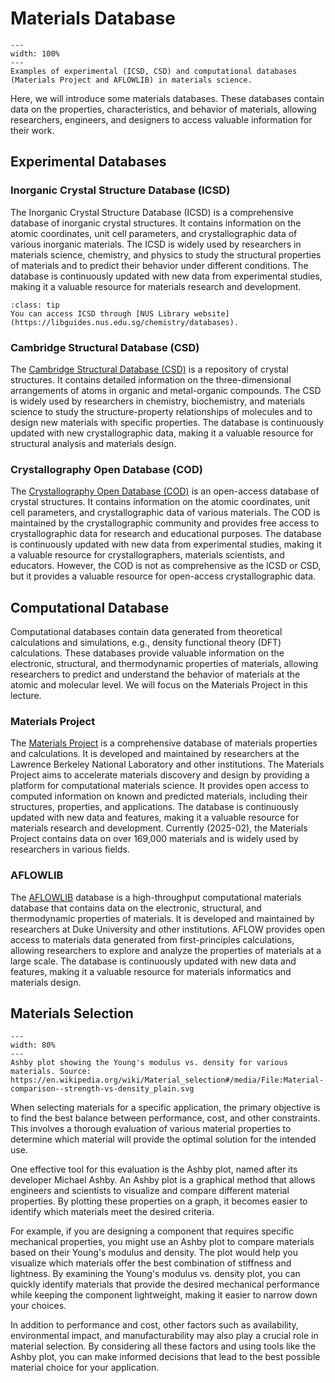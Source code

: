 # Materials Database
```{figure} ../figures/materials_database.png
---
width: 100%
---
Examples of experimental (ICSD, CSD) and computational databases (Materials Project and AFLOWLIB) in materials science.
```

Here, we will introduce some materials databases. These databases contain data on the properties, characteristics, and behavior of materials, allowing researchers, engineers, and designers to access valuable information for their work.

## Experimental Databases
### Inorganic Crystal Structure Database (ICSD)
The Inorganic Crystal Structure Database (ICSD) is a comprehensive database of inorganic crystal structures. It contains information on the atomic coordinates, unit cell parameters, and crystallographic data of various inorganic materials. The ICSD is widely used by researchers in materials science, chemistry, and physics to study the structural properties of materials and to predict their behavior under different conditions. The database is continuously updated with new data from experimental studies, making it a valuable resource for materials research and development.

```{admonition} ICSD
:class: tip
You can access ICSD through [NUS Library website](https://libguides.nus.edu.sg/chemistry/databases).
```

### Cambridge Structural Database (CSD)
The [Cambridge Structural Database (CSD)](https://www.ccdc.cam.ac.uk/structures/) is a repository of crystal structures. It contains detailed information on the three-dimensional arrangements of atoms in organic and metal-organic compounds. The CSD is widely used by researchers in chemistry, biochemistry, and materials science to study the structure-property relationships of molecules and to design new materials with specific properties. The database is continuously updated with new crystallographic data, making it a valuable resource for structural analysis and materials design.

### Crystallography Open Database (COD)
The [Crystallography Open Database (COD)](http://www.crystallography.net/) is an open-access database of crystal structures. It contains information on the atomic coordinates, unit cell parameters, and crystallographic data of various materials. The COD is maintained by the crystallographic community and provides free access to crystallographic data for research and educational purposes. The database is continuously updated with new data from experimental studies, making it a valuable resource for crystallographers, materials scientists, and educators. However, the COD is not as comprehensive as the ICSD or CSD, but it provides a valuable resource for open-access crystallographic data.


## Computational Database
Computational databases contain data generated from theoretical calculations and simulations, e.g., density functional theory (DFT) calculations. These databases provide valuable information on the electronic, structural, and thermodynamic properties of materials, allowing researchers to predict and understand the behavior of materials at the atomic and molecular level. We will focus on the Materials Project in this lecture.

### Materials Project
The [Materials Project](https://next-gen.materialsproject.org/) is a comprehensive database of materials properties and calculations. It is developed and maintained by researchers at the Lawrence Berkeley National Laboratory and other institutions. The Materials Project aims to accelerate materials discovery and design by providing a platform for computational materials science. It provides open access to computed information on known and predicted materials, including their structures, properties, and applications. The database is continuously updated with new data and features, making it a valuable resource for materials research and development. Currently (2025-02), the Materials Project contains data on over 169,000 materials and is widely used by researchers in various fields. 

### AFLOWLIB
The [AFLOWLIB](https://aflowlib.org/) database is a high-throughput computational materials database that contains data on the electronic, structural, and thermodynamic properties of materials. It is developed and maintained by researchers at Duke University and other institutions. AFLOW provides open access to materials data generated from first-principles calculations, allowing researchers to explore and analyze the properties of materials at a large scale. The database is continuously updated with new data and features, making it a valuable resource for materials informatics and materials design.

## Materials Selection
```{figure} ../figures/ashby_plot.png
---
width: 80%
---
Ashby plot showing the Young's modulus vs. density for various materials. Source: https://en.wikipedia.org/wiki/Material_selection#/media/File:Material-comparison--strength-vs-density_plain.svg
```
When selecting materials for a specific application, the primary objective is to find the best balance between performance, cost, and other constraints. This involves a thorough evaluation of various material properties to determine which material will provide the optimal solution for the intended use.

One effective tool for this evaluation is the Ashby plot, named after its developer Michael Ashby. An Ashby plot is a graphical method that allows engineers and scientists to visualize and compare different material properties. By plotting these properties on a graph, it becomes easier to identify which materials meet the desired criteria.

For example, if you are designing a component that requires specific mechanical properties, you might use an Ashby plot to compare materials based on their Young's modulus and density. The plot would help you visualize which materials offer the best combination of stiffness and lightness. By examining the Young's modulus vs. density plot, you can quickly identify materials that provide the desired mechanical performance while keeping the component lightweight, making it easier to narrow down your choices.

In addition to performance and cost, other factors such as availability, environmental impact, and manufacturability may also play a crucial role in material selection. By considering all these factors and using tools like the Ashby plot, you can make informed decisions that lead to the best possible material choice for your application.